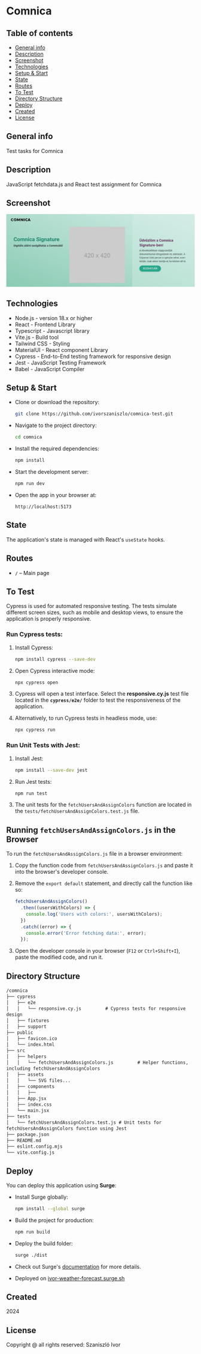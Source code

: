 # Comnica

## Table of contents
* [General info](#general-info)
* [Description](#description)
* [Screenshot](#screenshot)
* [Technologies](#technologies)
* [Setup & Start](#setup-start)
* [State](#state)
* [Routes](#routes)
* [To Test](#to-test)
* [Directory Structure](#directory-structure)
* [Deploy](#deploy)
* [Created](#created)
* [License](#license)

## General info <a id="general-info"></a>

Test tasks for Comnica

## Description <a id="description"></a>

JavaScript fetchdata.js and React test assignment for Comnica

## Screenshot <a id="screenshot"></a>

![Weather Forecast](./public/comnica-screenshot.jpg)

## Technologies <a id="technologies"></a>

* Node.js - version 18.x or higher
* React - Frontend Library
* Typescript - Javascript library
* Vite.js - Build tool
* Tailwind CSS - Styling
* MaterialUI - React component Library
* Cypress - End-to-End testing framework for responsive design
* Jest - JavaScript Testing Framework
* Babel - JavaScript Compiler

## Setup & Start <a id="setup-start"></a>

* Clone or download the repository:

    ```sh
    git clone https://github.com/ivorszaniszlo/comnica-test.git
    ```

* Navigate to the project directory:

    ```sh
    cd comnica
    ```

* Install the required dependencies:

    ```sh
    npm install
    ```

* Start the development server:

    ```sh
    npm run dev
    ```

* Open the app in your browser at:

    ```plaintext
    http://localhost:5173
    ```

## State <a id="state"></a>

The application's state is managed with React's `useState` hooks.

## Routes <a id="routes"></a>

- `/` – Main page

## To Test <a id="to-test"></a>

Cypress is used for automated responsive testing. The tests simulate different screen sizes, such as mobile and desktop views, to ensure the application is properly responsive.

### Run Cypress tests:

1. Install Cypress:

    ```sh
    npm install cypress --save-dev
    ```

2. Open Cypress interactive mode:

    ```sh
    npx cypress open
    ```

3. Cypress will open a test interface. Select the **responsive.cy.js** test file located in the **`cypress/e2e/`** folder to test the responsiveness of the application.

4. Alternatively, to run Cypress tests in headless mode, use:

    ```sh
    npx cypress run
    ```

### Run Unit Tests with Jest:

1. Install Jest:

    ```sh
    npm install --save-dev jest
    ```

2. Run Jest tests:

    ```sh
    npm run test
    ```

3. The unit tests for the `fetchUsersAndAssignColors` function are located in the `tests/fetchUsersAndAssignColors.test.js` file.

## Running `fetchUsersAndAssignColors.js` in the Browser

To run the `fetchUsersAndAssignColors.js` file in a browser environment:

1. Copy the function code from `fetchUsersAndAssignColors.js` and paste it into the browser's developer console.

2. Remove the `export default` statement, and directly call the function like so:

    ```javascript
    fetchUsersAndAssignColors()
      .then((usersWithColors) => {
        console.log('Users with colors:', usersWithColors);
      })
      .catch((error) => {
        console.error('Error fetching data:', error);
      });
    ```

3. Open the developer console in your browser (`F12` or `Ctrl+Shift+I`), paste the modified code, and run it.

## Directory Structure <a id="directory-structure"></a>

```plaintext
/comnica
├── cypress
│   ├── e2e
│   │   └── responsive.cy.js         # Cypress tests for responsive design
│   ├── fixtures
│   ├── support
├── public
│   ├── favicon.ico
│   └── index.html
├── src
│   ├── helpers
│   │   └── fetchUsersAndAssignColors.js         # Helper functions, including fetchUsersAndAssignColors
│   ├── assets
│   │   └── SVG files...
│   ├── components
│   │   ├──
│   ├── App.jsx
│   ├── index.css
│   └── main.jsx
├── tests
│   └── fetchUsersAndAssignColors.test.js # Unit tests for fetchUsersAndAssignColors function using Jest
├── package.json
├── README.md
├── eslint.config.mjs
└── vite.config.js
```

## Deploy <a id="deploy"></a>

You can deploy this application using **Surge**:

* Install Surge globally:

    ```sh
    npm install --global surge
    ```

* Build the project for production:

    ```sh
    npm run build
    ```

* Deploy the build folder:

    ```sh
    surge ./dist
    ```

* Check out Surge's [documentation](https://surge.sh/) for more details.

* Deployed on [ivor-weather-forecast.surge.sh](https://ivor-comnica.surge.sh/)

## Created <a id="created"></a>

2024

## License <a id="license"></a>

Copyright @ all rights reserved: Szaniszló Ivor
